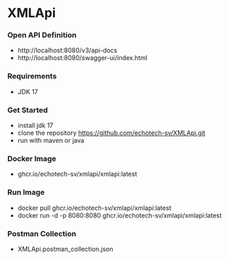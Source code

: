# XMLApi

### Open API Definition
* http://localhost:8080/v3/api-docs
* http://localhost:8080/swagger-ui/index.html

### Requirements
* JDK 17

### Get Started
* install jdk 17
* clone the repository https://github.com/echotech-sv/XMLApi.git
* run with maven or java

### Docker Image
* ghcr.io/echotech-sv/xmlapi/xmlapi:latest

### Run Image
* docker pull ghcr.io/echotech-sv/xmlapi/xmlapi:latest
* docker run -d -p 8080:8080 ghcr.io/echotech-sv/xmlapi/xmlapi:latest

### Postman Collection
* XMLApi.postman_collection.json
